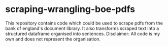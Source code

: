# scraping-wrangling-boe-pdfs
This repository contains code which could be used to scrape pdfs from the bank of england's document library. It also transforms scraped text into a structured dataframe organised into sentences.
Disclaimer:
All code is my own and does not represent the organisation.
